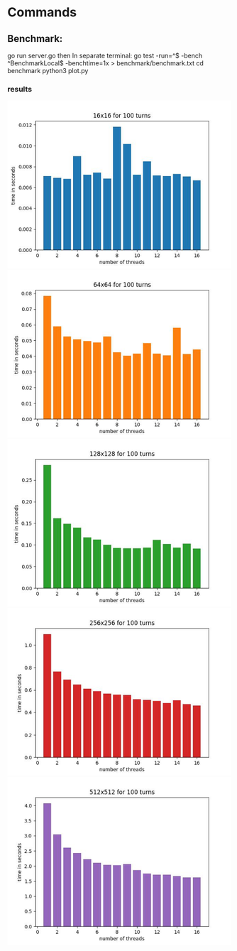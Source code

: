 # Commands
## Benchmark:
go run server.go
then
In separate terminal:
go test -run=^$ -bench ^BenchmarkLocal$ -benchtime=1x > benchmark/benchmark.txt
cd benchmark
python3 plot.py

### results

![](benchmark/16x16.jpg)
![](benchmark/64x64.jpg)
![](benchmark/128x128.jpg)
![](benchmark/256x256.jpg)
![](benchmark/512x512.jpg)